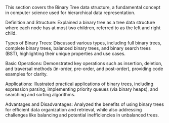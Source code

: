 This section covers the Binary Tree data structure, a fundamental concept in computer science used for hierarchical data representation.

Definition and Structure: Explained a binary tree as a tree data structure where each node has at most two children, referred to as the left and right child.

Types of Binary Trees: Discussed various types, including full binary trees, complete binary trees, balanced binary trees, and binary search trees (BST), highlighting their unique properties and use cases.

Basic Operations: Demonstrated key operations such as insertion, deletion, and traversal methods (in-order, pre-order, and post-order), providing code examples for clarity.

Applications: Illustrated practical applications of binary trees, including expression parsing, implementing priority queues (via binary heaps), and searching and sorting algorithms.

Advantages and Disadvantages: Analyzed the benefits of using binary trees for efficient data organization and retrieval, while also addressing challenges like balancing and potential inefficiencies in unbalanced trees.

